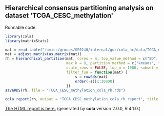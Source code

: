 
## Hierarchical consensus partitioning analysis on dataset 'TCGA_CESC_methylation'

Runnable code:

```r
library(cola)
library(matrixStats)

mat = read.table("/omics/groups/OE0246/internal/guz/cola_hc/data/TCGA_methylation/data/TCGA.CESC.sampleMap__HumanMethylation450.gz", header = TRUE, row.names = 1)
mat = adjust_matrix(as.matrix(mat))
rh = hierarchical_partition(mat, cores = 4, top_value_method = c("SD", "ATC"),
                            max_k = 8, partition_method = c("kmeans", "skmeans"),
                            scale_rows = FALSE, top_n = 1000, subset = 500, group_diff = 0.25, min_n_signatures = 1000,
                            filter_fun = function(mat) {
                                s = rowSds(mat)
                                order(-s)[1:30000]
                            })
saveRDS(rh, file = "TCGA_CESC_methylation_cola_rh.rds")

cola_report(rh, output = "TCGA_CESC_methylation_cola_rh_report", title = "cola Report for Hierarchical Partitioning - 'TCGA_CESC_methylation'")
```

[The HTML report is here.](https://cola-rh.github.io/TCGA_CESC_methylation/TCGA_CESC_methylation_cola_rh_report/cola_hc.html) (generated by __cola__ version 2.0.0, R 4.1.0.)

